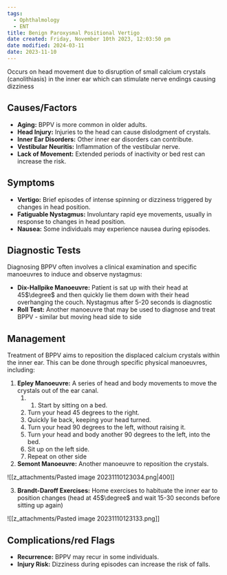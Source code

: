 ```yaml
---
tags:
  - Ophthalmology
  - ENT
title: Benign Paroxysmal Positional Vertigo
date created: Friday, November 10th 2023, 12:03:50 pm
date modified: 2024-03-11
date: 2023-11-10
---
```

 Occurs on head movement due to disruption of small calcium crystals (canolithiasis) in the inner ear which can stimulate nerve endings causing dizziness 


## Causes/Factors

- **Aging:** BPPV is more common in older adults.
- **Head Injury:** Injuries to the head can cause dislodgment of crystals.
- **Inner Ear Disorders:** Other inner ear disorders can contribute.
- **Vestibular Neuritis:** Inflammation of the vestibular nerve.
- **Lack of Movement:** Extended periods of inactivity or bed rest can increase the risk.

## Symptoms

- **Vertigo:** Brief episodes of intense spinning or dizziness triggered by changes in head position.
- **Fatiguable Nystagmus:** Involuntary rapid eye movements, usually in response to changes in head position.
- **Nausea:** Some individuals may experience nausea during episodes.

## Diagnostic Tests

Diagnosing BPPV often involves a clinical examination and specific manoeuvres to induce and observe nystagmus:

- **Dix-Hallpike Manoeuvre:** Patient is sat up with their head at 45$\degree$ and then quickly lie them down with their head overhanging the couch. Nystagmus after 5-20 seconds is diagnostic
- **Roll Test:** Another manoeuvre that may be used to diagnose and treat BPPV - similar but moving head side to side

## Management

Treatment of BPPV aims to reposition the displaced calcium crystals within the inner ear. This can be done through specific physical manoeuvres, including:

1. **Epley Manoeuvre:** A series of head and body movements to move the crystals out of the ear canal.
	1. 1. Start by sitting on a bed.
	2. Turn your head 45 degrees to the right.
	3. Quickly lie back, keeping your head turned.
	4. Turn your head 90 degrees to the left, without raising it.
	5. Turn your head and body another 90 degrees to the left, into the bed. 
	6. Sit up on the left side.
	7. Repeat on other side
2. **Semont Manoeuvre:** Another manoeuvre to reposition the crystals.

![[z_attachments/Pasted image 20231110123034.png|400]]

3. **Brandt-Daroff Exercises:** Home exercises to habituate the inner ear to position changes (head at 45$\degree$ and wait 15-30 seconds before sitting up again)

![[z_attachments/Pasted image 20231110123133.png]]

## Complications/red Flags

- **Recurrence:** BPPV may recur in some individuals.
- **Injury Risk:** Dizziness during episodes can increase the risk of falls.
